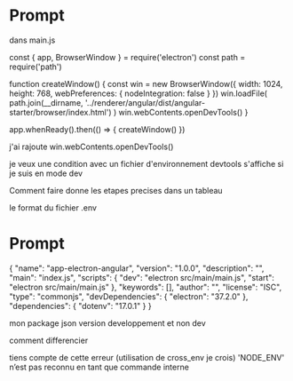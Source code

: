 # Prompt

  dans main.js 

  const { app, BrowserWindow } = require('electron')
  const path = require('path')

  function createWindow() {
    const win = new BrowserWindow({
      width: 1024,
      height: 768,
      webPreferences: {
        nodeIntegration: false
      }
    })
    win.loadFile(
      path.join(__dirname, '../renderer/angular/dist/angular-starter/browser/index.html')
    )
    win.webContents.openDevTools()
  }

  app.whenReady().then(() => {
    createWindow()
  })


  j'ai rajoute
    win.webContents.openDevTools()

  je veux une condition avec un fichier d'environnement
  devtools s'affiche si je suis en mode dev


  Comment faire
  donne les etapes precises dans un tableau

  le format du fichier .env




# Prompt

  {
    "name": "app-electron-angular",
    "version": "1.0.0",
    "description": "",
    "main": "index.js",
    "scripts": {
      "dev": "electron src/main/main.js",
      "start": "electron src/main/main.js"
    },
    "keywords": [],
    "author": "",
    "license": "ISC",
    "type": "commonjs",
    "devDependencies": {
      "electron": "37.2.0"
    },
    "dependencies": {
      "dotenv": "17.0.1"
    }
  }


  mon package json
  version developpement et non dev


  comment differencier

  tiens compte de cette erreur (utilisation de cross_env je crois)
  'NODE_ENV' n’est pas reconnu en tant que commande interne